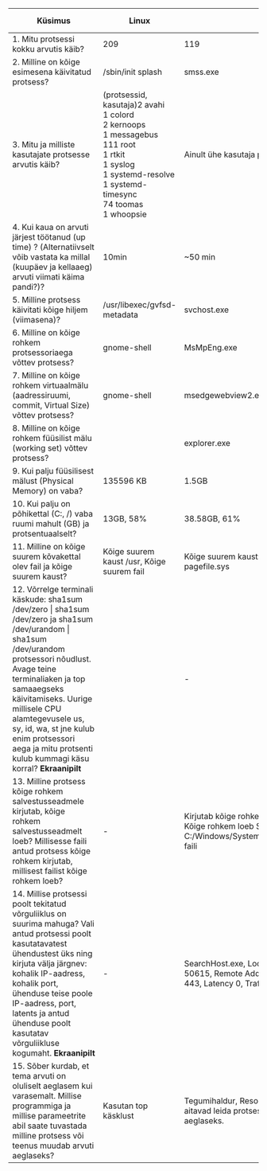 | Küsimus                                                                                                                                                                                                                                                                                                                                                      | Linux                                                                                                                                                                                                                                               | Windows                                                                                                                                                                   | Linuxi käsklus               | Windowsi tööriist                                     |
| ------------------------------------------------------------------------------------------------------------------------------------------------------------------------------------------------------------------------------------------------------------------------------------------------------------------------------------------------------------ | --------------------------------------------------------------------------------------------------------------------------------------------------------------------------------------------------------------------------------------------------- | ------------------------------------------------------------------------------------------------------------------------------------------------------------------------- | ---------------------------- | ----------------------------------------------------- |
| 1. Mitu protsessi kokku arvutis käib?                                                                                                                                                                                                                                                                                                                        | 209                                                                                                                                                                                                                                                 | 119                                                                                                                                                                       | ps -aux \| wc -l             | Tegumihaldur -> Jõudlus                               |
| 2. Milline on kõige esimesena käivitatud protsess?                                                                                                                                                                                                                                                                                                           | /sbin/init splash                                                                                                                                                                                                                                   | smss.exe                                                                                                                                                                  | ps axo pid,cmd,comm,etime    | Process Explorer -> Start Time                        |
| 3. Mitu ja milliste kasutajate protsesse arvutis käib?                                                                                                                                                                                                                                                                                                       | (protsessid, kasutaja)2 avahi<br/>      1 colord<br/>      2 kernoops<br/>      1 messagebus<br/>    111 root<br/>      1 rtkit<br/>      1 syslog<br/>      1 systemd-resolve<br/>      1 systemd-timesync<br/>     74 toomas<br/>      1 whoopsie | Ainult ühe kasutaja protsessid käivad(toomas), neid on 52                                                                                                                 | ps -eo user=\|sort\|uniq -c  | Tegumihaldur -> Kasutajad                             |
| 4. Kui kaua on arvuti järjest töötanud (up time) ? (Alternatiivselt võib vastata ka millal (kuupäev ja kellaaeg) arvuti viimati käima pandi?)?                                                                                                                                                                                                               | 10min                                                                                                                                                                                                                                               | ~50 min                                                                                                                                                                   | uptime                       | Tegumihaldur -> Jõudlus -> Tööaeg                     |
| 5. Milline protsess käivitati kõige hiljem (viimasena)?                                                                                                                                                                                                                                                                                                      | /usr/libexec/gvfsd-metadata                                                                                                                                                                                                                         | svchost.exe                                                                                                                                                               | ps -eo pid,lstart,etime,args | Process Explorer -> Start Time                        |
| 6. Milline on kõige rohkem protsessoriaega võttev protsess?                                                                                                                                                                                                                                                                                                  | gnome-shell                                                                                                                                                                                                                                         | MsMpEng.exe                                                                                                                                                               | top                          | Process Explorer -> CPU Time                          |
| 7. Milline on kõige rohkem virtuaalmälu (aadressiruumi, commit, Virtual Size) võttev protsess?                                                                                                                                                                                                                                                               | gnome-shell                                                                                                                                                                                                                                         | msedgewebview2.exe                                                                                                                                                        | top                          | Process Explorer -> Virtual Size                      |
| 8. Milline on kõige rohkem füüsilist mälu (working set) võttev protsess?                                                                                                                                                                                                                                                                                     |                                                                                                                                                                                                                                                     | explorer.exe                                                                                                                                                              |                              | Process Explorer -> Working Set                       |
| 9. Kui palju füüsilisest mälust (Physical Memory) on vaba?                                                                                                                                                                                                                                                                                                   | 135596 KB                                                                                                                                                                                                                                           | 1.5GB                                                                                                                                                                     | free                         | Tegumihaldur -> Mälu -> Saadaval                      |
| 10. Kui palju on põhikettal (C:, /) vaba ruumi mahult (GB) ja protsentuaalselt?                                                                                                                                                                                                                                                                              | 13GB, 58%                                                                                                                                                                                                                                           | 38.58GB, 61%                                                                                                                                                              | df -h                        | Kettahaldus -> Vaba ruumi ja % vaba                   |
| 11. Milline on kõige suurem kõvakettal olev fail ja kõige suurem kaust?                                                                                                                                                                                                                                                                                      | Kõige suurem kaust /usr, Kõige suurem fail                                                                                                                                                                                                          | Kõige suurem kaust: /Windows, Kõige suurem fail: pagefile.sys                                                                                                             |                              | WinDirStat -> Suurus                                  |
| 12. Võrrelge terminali käskude: sha1sum /dev/zero \| sha1sum /dev/zero ja sha1sum /dev/urandom \| sha1sum /dev/urandom protsessori nõudlust. Avage teine terminaliaken ja top samaaegseks käivitamiseks. Uurige millisele CPU alamtegevusele us, sy, id, wa, st jne kulub enim protsessori aega ja mitu protsenti kulub kummagi käsu korral? **Ekraanipilt** |                                                                                                                                                                                                                                                     | -                                                                                                                                                                         |                              | -                                                     |
| 13. Milline protsess kõige rohkem salvestusseadmele kirjutab, kõige rohkem salvestusseadmelt loeb? Millisesse faili antud protsess kõige rohkem kirjutab, millisest failist kõige rohkem loeb?                                                                                                                                                               | -                                                                                                                                                                                                                                                   | Kirjutab kõige rohke m System protsess C:\$LogFile faili, Kõige rohkem loeb System protsess svchost.exe faili C:/Windows/System32/AppXDeploymentExtentsions.....dll faili | -                            | Resource Monitor -> Disk -> Disk Activity             |
| 14. Millise protsessi poolt tekitatud võrguliiklus on suurima mahuga? Vali antud protsessi poolt kasutatavatest ühendustest üks ning kirjuta välja järgnev: kohalik IP-aadress, kohalik port, ühenduse teise poole IP-aadress, port, latents ja antud ühenduse poolt kasutatav võrguliikluse kogumaht. **Ekraanipilt**                                       | -                                                                                                                                                                                                                                                   | SearchHost.exe, Local Address 10.0.2.15, Local Port: 50615, Remote Address: 204.79.197.222, Remote Port 443, Latency 0, Traffic 27 B/sec                                  | -                            | Resource Monitor -> Network Activity, TCP Connections |
| 15. Sõber kurdab, et tema arvuti on oluliselt aeglasem kui varasemalt. Millise programmiga ja millise parameetrite abil saate tuvastada milline protsess või teenus muudab arvuti aeglaseks?                                                                                                                                                                 | Kasutan top käsklust                                                                                                                                                                                                                                | Tegumihaldur, Resource Monitor, Process Explorer aitavad leida protsessi või teenust mis muudab arvuti aeglaseks.                                                         |                              | -                                                     |
